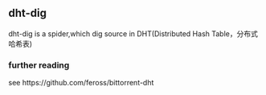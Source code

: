 <h2>dht-dig</h2>
dht-dig is a spider,which dig source in DHT(Distributed Hash Table，分布式哈希表)

<h3>further reading</h3>
<p>see https://github.com/feross/bittorrent-dht</p>